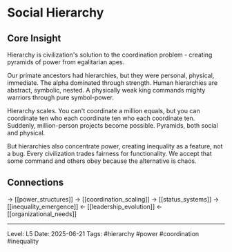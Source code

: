 # Social Hierarchy

## Core Insight
Hierarchy is civilization's solution to the coordination problem - creating pyramids of power from egalitarian apes.

Our primate ancestors had hierarchies, but they were personal, physical, immediate. The alpha dominated through strength. Human hierarchies are abstract, symbolic, nested. A physically weak king commands mighty warriors through pure symbol-power.

Hierarchy scales. You can't coordinate a million equals, but you can coordinate ten who each coordinate ten who each coordinate ten. Suddenly, million-person projects become possible. Pyramids, both social and physical.

But hierarchies also concentrate power, creating inequality as a feature, not a bug. Every civilization trades fairness for functionality. We accept that some command and others obey because the alternative is chaos.

## Connections
→ [[power_structures]]
→ [[coordination_scaling]]
→ [[status_systems]]
→ [[inequality_emergence]]
← [[leadership_evolution]]
← [[organizational_needs]]

---
Level: L5
Date: 2025-06-21
Tags: #hierarchy #power #coordination #inequality